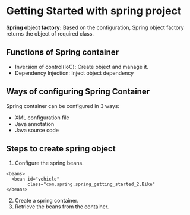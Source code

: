 # Getting Started with spring project

**Spring object factory:** Based on the configuration, Spring object factory returns the object of required class.

## Functions of Spring container
* Inversion of control(IoC): Create object and manage it.
* Dependency Injection: Inject object dependency

## Ways of configuring Spring Container
Spring container can be configured in 3 ways: 
* XML configuration file
* Java annotation
* Java source code

## Steps to create spring object
1. Configure the spring beans.
```
<beans>
  <bean id="vehicle"
        class="com.spring.spring_getting_started_2.Bike"
</beans>
```

2. Create a spring container.
3. Retrieve the beans from the container.

